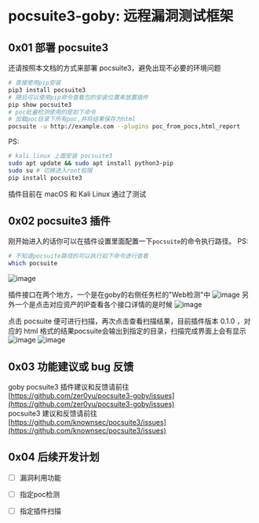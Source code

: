 # pocsuite3-goby: 远程漏洞测试框架

## 0x01 部署 pocsuite3
还请按照本文档的方式来部署 pocsuite3，避免出现不必要的环境问题

```bash
# 直接使用pip安装
pip3 install pocsuite3
# 随后可以使用pip命令查看包的安装位置来放置插件
pip show pocsuite3
# poc批量检测使用的是如下命令
# 加载poc目录下所有poc,并将结果保存为html
pocsuite -u http://example.com --plugins poc_from_pocs,html_report 
```

PS:
```bash
# kali linux 上面安装 pocsuite3
sudo apt update && sudo apt install python3-pip
sudo su # 切换进入root权限
pip install pocsuite3
```

插件目前在 macOS 和 Kali Linux 通过了测试

## 0x02 pocsuite3 插件
刚开始进入的话你可以在插件设置里面配置一下`pocsuite`的命令执行路径。
PS:
```bash
# 不知道pocsuite路径的可以执行如下命令进行查看
which pocsuite
```
![image](https://i.loli.net/2021/03/04/rfEcACXBdQsN9ZJ.png)


插件接口在两个地方，一个是在goby的右侧任务栏的"Web检测"中
![image](https://i.loli.net/2021/03/04/U1rupONxs4dehtW.png)
另外一个是点击对应资产的IP查看各个接口详情的是时候
![image](https://i.loli.net/2021/03/04/dWiJNuVf5eXUb93.png)

点击 pocsuite 便可进行扫描，再次点击查看扫描结果，目前插件版本 0.1.0 ，对应的 html 格式的结果pocsuite会输出到指定的目录，扫描完成界面上会有显示  
![image](https://i.loli.net/2021/03/04/dRqHpQbiMUjEJse.png)
![image](https://i.loli.net/2021/03/04/PWK8rx2YLwoBmbQ.png)

## 0x03 功能建议或 bug 反馈
goby pocsuite3 插件建议和反馈请前往 [https://github.com/zer0yu/pocsuite3-goby/issues](https://github.com/zer0yu/pocsuite3-goby/issues)  
pocsuite3 建议和反馈请前往 [https://github.com/knownsec/pocsuite3/issues](https://github.com/knownsec/pocsuite3/issues)  

## 0x04 后续开发计划
- [ ] 漏洞利用功能
- [ ] 指定poc检测
- [ ] 指定插件扫描

